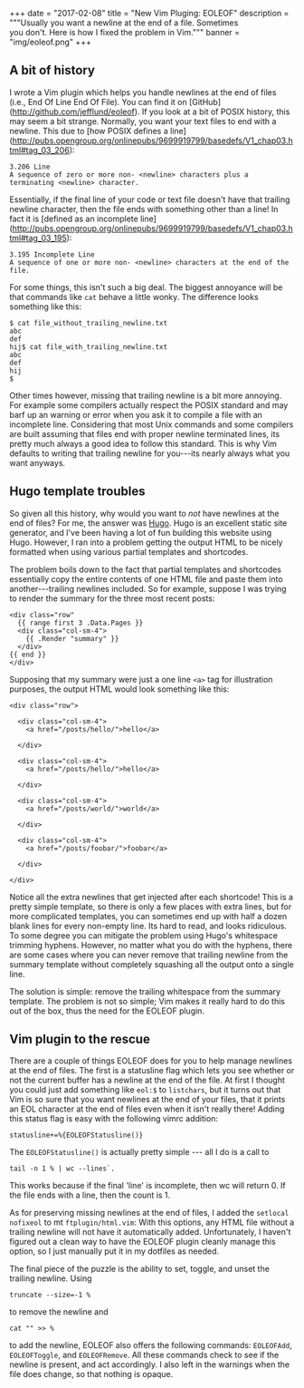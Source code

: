 +++
date = "2017-02-08"
title = "New Vim Pluging: EOLEOF"
description = """Usually you want a newline at the end of a file. Sometimes \
you don't. Here is how I fixed the problem in Vim."""
banner = "img/eoleof.png"
+++

## A bit of history

I wrote a Vim plugin which helps you handle newlines at the end of files (i.e.,
End Of Line End Of File). You can find it on [GitHub]
(http://github.com/jefflund/eoleof). If you look at a bit of POSIX history,
this may seem a bit strange. Normally, you want your text files to end with a
newline. This due to [how POSIX defines a line]
(http://pubs.opengroup.org/onlinepubs/9699919799/basedefs/V1_chap03.html#tag_03_206):
```
3.206 Line
A sequence of zero or more non- <newline> characters plus a terminating <newline> character.
```
Essentially, if the final line of your code or text file doesn't have that
trailing newline character, then the file ends with something other than a
line! In fact it is [defined as an incomplete line]
(http://pubs.opengroup.org/onlinepubs/9699919799/basedefs/V1_chap03.html#tag_03_195):
```
3.195 Incomplete Line
A sequence of one or more non- <newline> characters at the end of the file.
```
For some things, this isn't such a big deal. The biggest annoyance will
be that commands like `cat` behave a little wonky. The difference looks
something like this:
```
$ cat file_without_trailing_newline.txt
abc
def
hij$ cat file_with_trailing_newline.txt
abc
def
hij
$
```
Other times however, missing that trailing newline is a bit more annoying. For
example some compilers actually respect the POSIX standard and may barf up an
warning or error when you ask it to compile a file with an incomplete line.
Considering that most Unix commands and some compilers are built assuming that
files end with proper newline terminated lines, its pretty much always a good
idea to follow this standard. This is why Vim defaults to writing that trailing
newline for you---its nearly always what you want anyways.

## Hugo template troubles

So given all this history, why would you want to *not* have newlines at the end
of files? For me, the answer was [Hugo](http://gohugo.io). Hugo is an excellent
static site generator, and I've been having a lot of fun building this website
using Hugo. However, I ran into a problem getting the output HTML to be nicely
formatted when using various partial templates and shortcodes.

The problem boils down to the fact that partial templates and shortcodes
essentially copy the entire contents of one HTML file and paste them into
another---trailing newlines included. So for example, suppose I was trying to
render the summary for the three most recent posts:
```
<div class="row"
  {{ range first 3 .Data.Pages }}
  <div class="col-sm-4">
    {{ .Render "summary" }}
  </div>
{{ end }}
</div>
```
Supposing that my summary were just a one line `<a>` tag for illustration
purposes, the output HTML would look something like this:
```
<div class="row">

  <div class="col-sm-4">
    <a href="/posts/hello/">hello</a>

  </div>

  <div class="col-sm-4">
    <a href="/posts/hello/">hello</a>

  </div>

  <div class="col-sm-4">
    <a href="/posts/world/">world</a>

  </div>

  <div class="col-sm-4">
    <a href="/posts/foobar/">foobar</a>

  </div>

</div>
```
Notice all the extra newlines that get injected after each shortcode! This is a
pretty simple template, so there is only a few places with extra lines, but for
more complicated templates, you can sometimes end up with half a dozen blank
lines for every non-empty line. Its hard to read, and looks ridiculous. To some
degree you can mitigate the problem using Hugo's whitespace trimming hyphens.
However, no matter what you do with the hyphens, there are some cases where you
can never remove that trailing newline from the summary template without
completely squashing all the output onto a single line.

The solution is simple: remove the trailing whitespace from the summary
template. The problem is not so simple; Vim makes it really hard to do this out
of the box, thus the need for the EOLEOF plugin.

## Vim plugin to the rescue

There are a couple of things EOLEOF does for you to help manage newlines at the
end of files. The first is a statusline flag which lets you see whether or not
the current buffer has a newline at the end of the file. At first I thought you
could just add something like `eol:$` to `listchars`, but it turns out that Vim
is so sure that you want newlines at the end of your files, that it prints an
EOL character at the end of files even when it isn't really there! Adding this
status flag is easy with the following vimrc addition:
```
statusline+=%{EOLEOFStatusline()}
```
The `EOLEOFStatusline()` is actually pretty simple --- all I do is a call to
```
tail -n 1 % | wc --lines`.
```
This works because if the final 'line' is incomplete, then wc will return 0. If
the file ends with a line, then the count is 1.

As for preserving missing newlines at the end of files, I added the `setlocal
nofixeol` to mt `ftplugin/html.vim`: With this options, any HTML file without a
trailing newline will not have it automatically added. Unfortunately, I haven't
figured out a clean way to have the EOLEOF plugin cleanly manage this option,
so I just manually put it in my dotfiles as needed.

The final piece of the puzzle is the ability to set, toggle, and unset the
trailing newline. Using
```
truncate --size=-1 %
```
to remove the newline and
```
cat "" >> %
```
to add the newline, EOLEOF also offers the following commands: `EOLEOFAdd`,
`EOLEOFToggle`, and `EOLEOFRemove`. All these commands check to see if the
newline is present, and act accordingly. I also left in the warnings when the
file does change, so that nothing is opaque.
